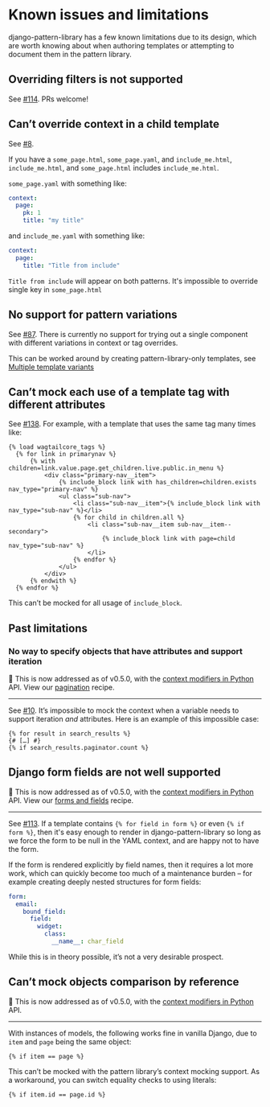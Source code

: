 # Known issues and limitations

django-pattern-library has a few known limitations due to its design, which are worth knowing about when authoring templates or attempting to document them in the pattern library.

## Overriding filters is not supported

See [#114](https://github.com/torchbox/django-pattern-library/issues/114). PRs welcome!

## Can’t override context in a child template

See [#8](https://github.com/torchbox/django-pattern-library/issues/8).

If you have a `some_page.html`, `some_page.yaml`, and `include_me.html`, `include_me.html`, and `some_page.html` includes `include_me.html`.

`some_page.yaml` with something like:

```yaml
context:
  page:
    pk: 1
    title: "my title"
```

and `include_me.yaml` with something like:

```yaml
context:
  page:
    title: "Title from include"
```

`Title from include` will appear on both patterns. It's impossible to override single key in `some_page.html`

## No support for pattern variations

See [#87](https://github.com/torchbox/django-pattern-library/issues/87). There is currently no support for trying out a single component with different variations in context or tag overrides.

This can be worked around by creating pattern-library-only templates, see [Multiple template variants](../guides/multiple-variants.md)

## Can’t mock each use of a template tag with different attributes

See [#138](https://github.com/torchbox/django-pattern-library/issues/138). For example, with a template that uses the same tag many times like:

```django
{% load wagtailcore_tags %}
  {% for link in primarynav %}
      {% with children=link.value.page.get_children.live.public.in_menu %}
          <div class="primary-nav__item">
              {% include_block link with has_children=children.exists nav_type="primary-nav" %}
              <ul class="sub-nav">
                  <li class="sub-nav__item">{% include_block link with nav_type="sub-nav" %}</li>
                  {% for child in children.all %}
                      <li class="sub-nav__item sub-nav__item--secondary">
                          {% include_block link with page=child nav_type="sub-nav" %}
                      </li>
                  {% endfor %}
              </ul>
          </div>
      {% endwith %}
  {% endfor %}
```

This can’t be mocked for all usage of `include_block`.

## Past limitations

### No way to specify objects that have attributes and support iteration

🎉 This is now addressed as of v0.5.0, with the [context modifiers in Python](../guides/defining-template-context.md#modifying-template-contexts-with-python) API. View our [pagination](../recipes/pagination.md) recipe.

---

See [#10](https://github.com/torchbox/django-pattern-library/issues/10). It’s impossible to mock the context when a variable needs to support iteration _and_ attributes. Here is an example of this impossible case:

```django
{% for result in search_results %}
{# […] #}
{% if search_results.paginator.count %}
```

## Django form fields are not well supported

🎉 This is now addressed as of v0.5.0, with the [context modifiers in Python](../guides/defining-template-context.md#modifying-template-contexts-with-python) API. View our [forms and fields](../recipes/forms-and-fields.md) recipe.

---

See [#113](https://github.com/torchbox/django-pattern-library/issues/113). If a template contains `{% for field in form %}` or even `{% if form %}`, then it's easy enough to render in django-pattern-library so long as we force the form to be null in the YAML context, and are happy not to have the form.

If the form is rendered explicitly by field names, then it requires a lot more work, which can quickly become too much of a maintenance burden – for example creating deeply nested structures for form fields:

```yaml
form:
  email:
    bound_field:
      field:
        widget:
          class:
            __name__: char_field
```

While this is in theory possible, it’s not a very desirable prospect.

## Can’t mock objects comparison by reference

🎉 This is now addressed as of v0.5.0, with the [context modifiers in Python](../guides/defining-template-context.md#modifying-template-contexts-with-python) API.

---

With instances of models, the following works fine in vanilla Django, due to `item` and `page` being the same object:

```django
{% if item == page %}
```

This can’t be mocked with the pattern library’s context mocking support. As a workaround, you can switch equality checks to using literals:

```django
{% if item.id == page.id %}
```
